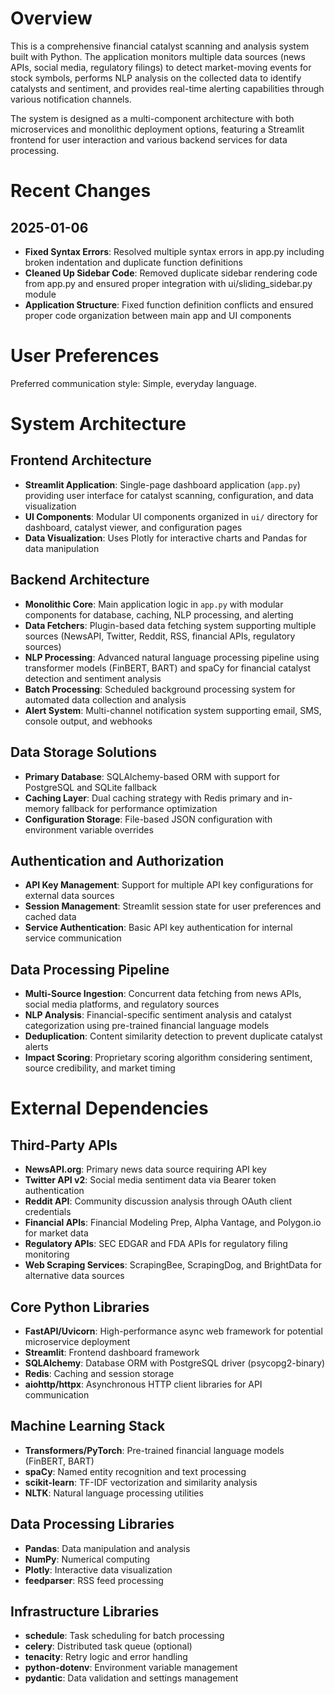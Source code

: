 # Overview

This is a comprehensive financial catalyst scanning and analysis system built with Python. The application monitors multiple data sources (news APIs, social media, regulatory filings) to detect market-moving events for stock symbols, performs NLP analysis on the collected data to identify catalysts and sentiment, and provides real-time alerting capabilities through various notification channels.

The system is designed as a multi-component architecture with both microservices and monolithic deployment options, featuring a Streamlit frontend for user interaction and various backend services for data processing.

# Recent Changes

## 2025-01-06
- **Fixed Syntax Errors**: Resolved multiple syntax errors in app.py including broken indentation and duplicate function definitions
- **Cleaned Up Sidebar Code**: Removed duplicate sidebar rendering code from app.py and ensured proper integration with ui/sliding_sidebar.py module
- **Application Structure**: Fixed function definition conflicts and ensured proper code organization between main app and UI components

# User Preferences

Preferred communication style: Simple, everyday language.

# System Architecture

## Frontend Architecture
- **Streamlit Application**: Single-page dashboard application (`app.py`) providing user interface for catalyst scanning, configuration, and data visualization
- **UI Components**: Modular UI components organized in `ui/` directory for dashboard, catalyst viewer, and configuration pages
- **Data Visualization**: Uses Plotly for interactive charts and Pandas for data manipulation

## Backend Architecture
- **Monolithic Core**: Main application logic in `app.py` with modular components for database, caching, NLP processing, and alerting
- **Data Fetchers**: Plugin-based data fetching system supporting multiple sources (NewsAPI, Twitter, Reddit, RSS, financial APIs, regulatory sources)
- **NLP Processing**: Advanced natural language processing pipeline using transformer models (FinBERT, BART) and spaCy for financial catalyst detection and sentiment analysis
- **Batch Processing**: Scheduled background processing system for automated data collection and analysis
- **Alert System**: Multi-channel notification system supporting email, SMS, console output, and webhooks

## Data Storage Solutions
- **Primary Database**: SQLAlchemy-based ORM with support for PostgreSQL and SQLite fallback
- **Caching Layer**: Dual caching strategy with Redis primary and in-memory fallback for performance optimization
- **Configuration Storage**: File-based JSON configuration with environment variable overrides

## Authentication and Authorization
- **API Key Management**: Support for multiple API key configurations for external data sources
- **Session Management**: Streamlit session state for user preferences and cached data
- **Service Authentication**: Basic API key authentication for internal service communication

## Data Processing Pipeline
- **Multi-Source Ingestion**: Concurrent data fetching from news APIs, social media platforms, and regulatory sources
- **NLP Analysis**: Financial-specific sentiment analysis and catalyst categorization using pre-trained financial language models
- **Deduplication**: Content similarity detection to prevent duplicate catalyst alerts
- **Impact Scoring**: Proprietary scoring algorithm considering sentiment, source credibility, and market timing

# External Dependencies

## Third-Party APIs
- **NewsAPI.org**: Primary news data source requiring API key
- **Twitter API v2**: Social media sentiment data via Bearer token authentication
- **Reddit API**: Community discussion analysis through OAuth client credentials
- **Financial APIs**: Financial Modeling Prep, Alpha Vantage, and Polygon.io for market data
- **Regulatory APIs**: SEC EDGAR and FDA APIs for regulatory filing monitoring
- **Web Scraping Services**: ScrapingBee, ScrapingDog, and BrightData for alternative data sources

## Core Python Libraries
- **FastAPI/Uvicorn**: High-performance async web framework for potential microservice deployment
- **Streamlit**: Frontend dashboard framework
- **SQLAlchemy**: Database ORM with PostgreSQL driver (psycopg2-binary)
- **Redis**: Caching and session storage
- **aiohttp/httpx**: Asynchronous HTTP client libraries for API communication

## Machine Learning Stack
- **Transformers/PyTorch**: Pre-trained financial language models (FinBERT, BART)
- **spaCy**: Named entity recognition and text processing
- **scikit-learn**: TF-IDF vectorization and similarity analysis
- **NLTK**: Natural language processing utilities

## Data Processing Libraries
- **Pandas**: Data manipulation and analysis
- **NumPy**: Numerical computing
- **Plotly**: Interactive data visualization
- **feedparser**: RSS feed processing

## Infrastructure Libraries
- **schedule**: Task scheduling for batch processing
- **celery**: Distributed task queue (optional)
- **tenacity**: Retry logic and error handling
- **python-dotenv**: Environment variable management
- **pydantic**: Data validation and settings management